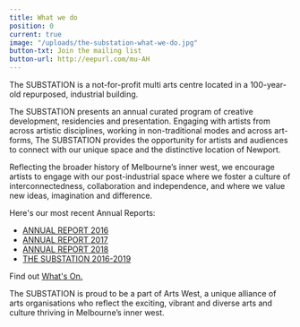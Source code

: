 ```yaml
---
title: What we do
position: 0
current: true
image: "/uploads/the-substation-what-we-do.jpg"
button-txt: Join the mailing list
button-url: http://eepurl.com/mu-AH
---
```


The SUBSTATION is a not-for-profit multi arts centre located in a 100-year-old repurposed, industrial building. 

The SUBSTATION presents an annual curated program of creative development, residencies and presentation. Engaging with artists from across artistic disciplines, working in non-traditional modes and across art-forms, The SUBSTATION provides the opportunity for artists and audiences to connect with our unique space and the distinctive location of Newport.

Reflecting the broader history of Melbourne’s inner west, we encourage artists to engage with our post-industrial space where we foster a culture of interconnectedness, collaboration and independence, and where we value new ideas, imagination and difference.

Here's our most recent Annual Reports:

* [ANNUAL REPORT 2016 ](/uploads/Annual%20Report%202017.pdf)
* [ANNUAL REPORT 2017 ](/uploads/Annual%20Report%202016.pdf)
* [ANNUAL REPORT 2018 ](/uploads/Annual-Report-2018.pdf) 
* [THE SUBSTATION 2016-2019](/uploads/The-SUBSTATION-2016-2019.pdf)

Find out [What's On.](https://readmanga.tv/whats-on/)

The SUBSTATION is proud to be a part of Arts West, a unique alliance of arts organisations who reflect the exciting, vibrant and diverse arts and culture thriving in Melbourne’s inner west.
